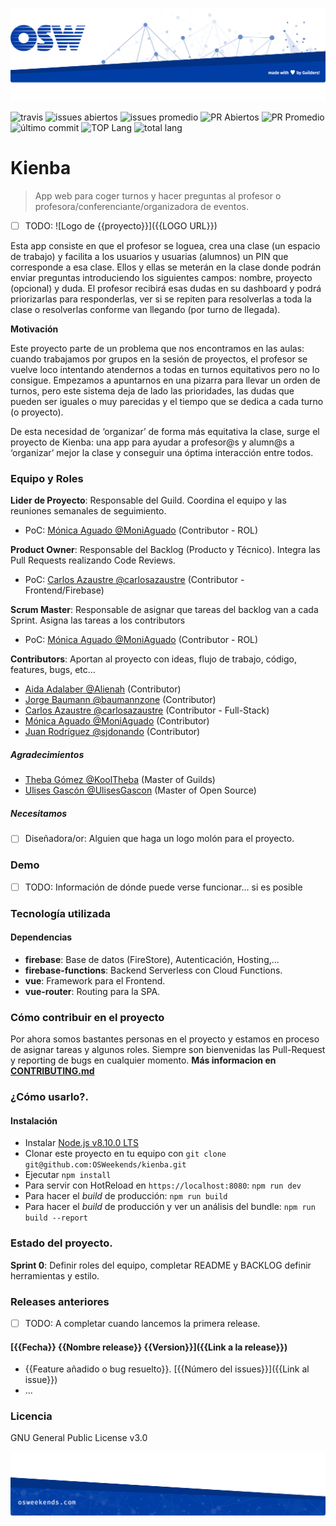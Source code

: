 ![header](./docs/img/OSW-project-GitHub-template-header.jpg)


![travis](https://img.shields.io/travis/OSWeekends/kienba.svg)
![issues abiertos](https://img.shields.io/github/issues/OSWeekends/kienba.svg)
![issues promedio](https://img.shields.io/issuestats/i/github/OSWeekends/kienba.svg)
![PR Abiertos](https://img.shields.io/github/issues-pr/OSWeekends/kienba.svg)
![PR Promedio](https://img.shields.io/issuestats/p/github/OSWeekends/kienba.svg)
![último commit](https://img.shields.io/github/last-commit/OSWeekends/kienba/master.svg)
![TOP Lang](https://img.shields.io/github/languages/top/OSWeekends/kienba.svg)
![total lang](https://img.shields.io/github/languages/count/OSWeekends/kienba.svg)

# Kienba

> App web para coger turnos y hacer preguntas al profesor o profesora/conferenciante/organizadora de eventos.

- [ ] TODO: ![Logo de {{proyecto}}]({{LOGO URL}})

Esta app consiste en que el profesor se loguea, crea una clase (un espacio de trabajo) y facilita a los usuarios y usuarias (alumnos) un PIN que corresponde a esa clase. Ellos y ellas se meterán en la clase donde podrán enviar preguntas introduciendo los siguientes campos: nombre, proyecto (opcional) y duda.  El profesor recibirá esas dudas en su dashboard y podrá priorizarlas para responderlas, ver si se repiten para resolverlas a toda la clase o resolverlas conforme van llegando (por turno de llegada).

**Motivación**

Este proyecto parte de un problema que nos encontramos en las aulas: cuando trabajamos por grupos en la sesión de proyectos, el profesor se vuelve loco intentando atendernos a todas en turnos equitativos pero no lo consigue. Empezamos a apuntarnos en una pizarra para llevar un orden de turnos, pero este sistema deja de lado las prioridades, las dudas que pueden ser iguales o muy parecidas y el tiempo que se dedica a cada turno (o proyecto).

De esta necesidad de ‘organizar’ de forma más equitativa la clase, surge el proyecto de Kienba: una app para ayudar a profesor@s y alumn@s a ‘organizar’ mejor la clase y conseguir una óptima interacción entre todos.


### Equipo y Roles

**Lider de Proyecto**:
Responsable del Guild. Coordina el equipo y las reuniones semanales de seguimiento.
- PoC: [Mónica Aguado @MoniAguado](//github.com/MoniAguado/) (Contributor - ROL)

**Product Owner**:
Responsable del Backlog (Producto y Técnico). Integra las Pull Requests realizando Code Reviews.
- PoC: [Carlos Azaustre @carlosazaustre](//github.com/carlosazaustre) (Contributor - Frontend/Firebase)

**Scrum Master**:
Responsable de asignar que tareas del backlog van a cada Sprint. Asigna las tareas a los contributors
- PoC: [Mónica Aguado @MoniAguado](//github.com/MoniAguado/) (Contributor - ROL)

**Contributors**:
Aportan al proyecto con ideas, flujo de trabajo, código, features, bugs, etc...
 - [Aida Adalaber @Alienah](//github.com/Alienah) (Contributor)
 - [Jorge Baumann @baumannzone](//github.com/baumannzone) (Contributor)
 - [Carlos Azaustre @carlosazaustre](//github.com/carlosazaustre) (Contributor - Full-Stack)
 - [Mónica Aguado @MoniAguado](//github.com/MoniAguado/) (Contributor)
 - [Juan Rodríguez @sjdonando](https://github.com/sjdonado) (Contributor)

##### Agradecimientos

 - [Theba Gómez @KoolTheba](//github.com/KoolTheba) (Master of Guilds)
 - [Ulises Gascón @UlisesGascon](github.com/UlisesGascon) (Master of Open Source)

##### Necesitamos

 - [ ] Diseñadora/or: Alguien que haga un logo molón para el proyecto.

### Demo

- [ ] TODO: Información de dónde puede verse funcionar... si es posible

### Tecnología utilizada

#### Dependencias

- **firebase**: Base de datos (FireStore), Autenticación, Hosting,...
- **firebase-functions**: Backend Serverless con Cloud Functions.
- **vue**: Framework para el Frontend.
- **vue-router**: Routing para la SPA.

### Cómo contribuir en el proyecto

Por ahora somos bastantes personas en el proyecto y estamos en proceso de asignar tareas y algunos roles.
Siempre son bienvenidas las Pull-Request y reporting de bugs en cualquier momento.
**Más informacion en [CONTRIBUTING.md](CONTRIBUTING.md)**

### ¿Cómo usarlo?.
#### Instalación

* Instalar [Node.js v8.10.0 LTS](https://nodejs.org/en/)
* Clonar este proyecto en tu equipo con `git clone git@github.com:OSWeekends/kienba.git`
* Ejecutar `npm install`
* Para servir con HotReload en `https://localhost:8080`: `npm run dev`
* Para hacer el *build* de producción: `npm run build`
* Para hacer el *build* de producción y ver un análisis del bundle: `npm run build --report`

### Estado del proyecto.

**Sprint 0**: Definir roles del equipo, completar README y BACKLOG definir herramientas y estilo.

### Releases anteriores

- [ ] TODO: A completar cuando lancemos la primera release.
#### [{{Fecha}} {{Nombre release}} {{Version}}]({{Link a la release}})
- {{Feature añadido o bug resuelto}}. [{{Número del issues}}]({{Link al issue}})
- ...

### Licencia
GNU General Public License v3.0


![footer](./docs/img/OSW-project-GitHub-template-footer.jpg)
